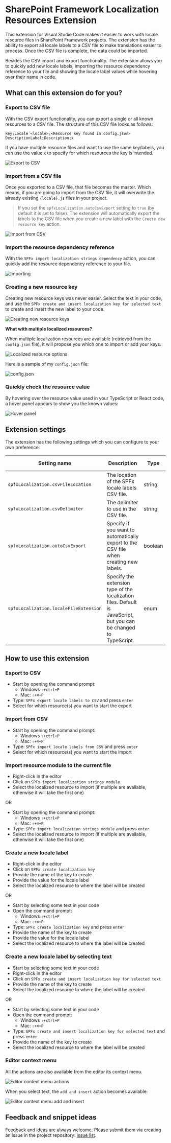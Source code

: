 # SharePoint Framework Localization Resources Extension

This extension for Visual Studio Code makes it easier to work with locale resource files in SharePoint Framework projects. The extension has the ability to export all locale labels to a CSV file to make translations easier to process. Once the CSV file is complete, the data could be imported.

Besides the CSV import and export functionality. The extension allows you to quickly add new locale labels, importing the resource dependency reference to your file and showing the locale label values while hovering over their name in code.

## What can this extension do for you?

### Export to CSV file

With the CSV export functionality, you can export a single or all known resources to a CSV file. The structure of this CSV file looks as follows:

```csv
key;Locale <locale>;<Resource key found in config.json>
DescriptionLabel;Description;x
```

If you have multiple resource files and want to use the same key/labels, you can use the value `x` to specify for which resources the key is intended.

![Export to CSV](./assets/localization-csv-export.gif)

### Import from a CSV file

Once you exported to a CSV file, that file becomes the master. Which means, if you are going to import from the CSV file, it will overwrite the already existing `{locale}.js` files in your project.

> If you set the `spfxLocalization.autoCsvExport` setting to `true` (by default it is set to false). The extension will automatically export the labels to the CSV file when you create a new label with the `Create new resource key` action.

![Import from CSV](./assets/localization-csv-import.gif)

### Import the resource dependency reference

With the `SPFx import localization strings dependency` action, you can quickly add the resource dependency reference to your file. 

![Importing](./assets/import-localization.gif)

### Creating a new resource key

Creating new resource keys was never easier. Select the text in your code, and use the `SPFx create and insert localization key for selected text` to create and insert the new label to your code.

![Creating new resource keys](./assets/localization-create-insert.gif)

**What with multiple localized resources?**

When multiple localization resources are available (retrieved from the `config.json` file), it will propose you which one to import or add your keys.

![Localized resource options](./assets/resource-options.png)

Here is a sample of my `config.json` file:

![config.json](./assets/config-file.png)

### Quickly check the resource value

By hovering over the resource value used in your TypeScript or React code, a hover panel appears to show you the known values:

![Hover panel](./assets/resource-hover.gif)

## Extension settings

The extension has the following settings which you can configure to your own preference:

| Setting name | Description | Type | Default value |
| --- | --- | --- | --- |
| `spfxLocalization.csvFileLocation` | The location of the SPFx locale labels CSV file. | string | `./spfx-locale.csv` |
| `spfxLocalization.csvDelimiter` | The delimiter to use in the CSV file. | string | `;` |
| `spfxLocalization.autoCsvExport` | Specify if you want to automatically export to the CSV file when creating new labels. | boolean | `false` |
| `spfxLocalization.localeFileExtension` | Specify the extension type of the localization files. Default is JavaScript, but you can be changed to TypeScript. | enum | "js" \| "ts" |

## How to use this extension

### Export to CSV

- Start by opening the command prompt:
  - Windows `⇧+ctrl+P`
  - Mac: `⇧+⌘+P`
- Type: `SPFx export locale labels to CSV` and press `enter`
- Select for which resource(s) you want to start the export

### Import from CSV

- Start by opening the command prompt:
  - Windows `⇧+ctrl+P`
  - Mac: `⇧+⌘+P`
- Type: `SPFx import locale labels from CSV` and press `enter`
- Select for which resource(s) you want to start the import

### Import resource module to the current file

- Right-click in the editor
- Click on `SPFx import localization strings module` 
- Select the localized resource to import (if multiple are available, otherwise it will take the first one)

OR

- Start by opening the command prompt:
  - Windows `⇧+ctrl+P`
  - Mac: `⇧+⌘+P`
- Type: `SPFx import localization strings module` and press `enter`
- Select the localized resource to import (if multiple are available, otherwise it will take the first one)

### Create a new locale label

- Right-click in the editor
- Click on `SPFx create localization key`
- Provide the name of the key to create
- Provide the value for the locale label
- Select the localized resource to where the label will be created

OR

- Start by selecting some text in your code
- Open the command prompt:
  - Windows `⇧+ctrl+P`
  - Mac: `⇧+⌘+P`
- Type: `SPFx create localization key` and press `enter`
- Provide the name of the key to create
- Provide the value for the locale label
- Select the localized resource to where the label will be created

### Create a new locale label by selecting text

- Start by selecting some text in your code
- Right-click in the editor
- Click on `SPFx create and insert localization key for selected text`
- Provide the name of the key to create
- Select the localized resource to where the label will be created

OR

- Start by selecting some text in your code
- Open the command prompt:
  - Windows `⇧+ctrl+P`
  - Mac: `⇧+⌘+P`
- Type: `SPFx create and insert localization key for selected text` and press `enter`
- Provide the name of the key to create
- Select the localized resource to where the label will be created

### Editor context menu

All the actions are also available from the editor its context menu.

![Editor context menu actions](./assets/editor-context-menu-actions.png)

When you select text, the `add and insert` action becomes available:

![Editor context menu add and insert](./assets/editor-context-menu-add.png)

## Feedback and snippet ideas

Feedback and ideas are always welcome. Please submit them via creating an issue in the project repository: [issue list](https://github.com/estruyf/vscode-spfx-localization/issues).